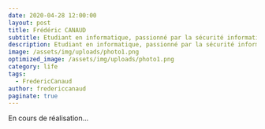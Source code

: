 ```yaml
---
date: 2020-04-28 12:00:00
layout: post
title: Frédéric CANAUD
subtitle: Etudiant en informatique, passionné par la sécurité informatique
description: Etudiant en informatique, passionné par la sécurité informatique
image: /assets/img/uploads/photo1.png
optimized_image: /assets/img/uploads/photo1.png
category: life
tags:
  - FredericCanaud
author: fredericcanaud
paginate: true
---
```


En cours de réalisation...
